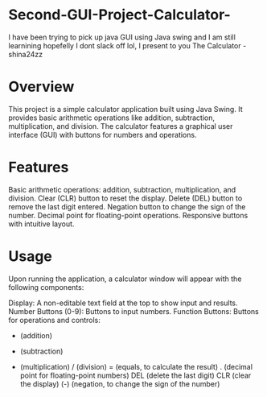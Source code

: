 # Second-GUI-Project-Calculator-
I have been trying to pick up java GUI using Java swing and I am still learnining hopefelly I dont slack off lol,
I present to you The Calculator - shina24zz


# Overview

This project is a simple calculator application built using Java Swing. It provides basic arithmetic operations like addition, subtraction, multiplication, and division. The calculator features a graphical user interface (GUI) with buttons for numbers and operations.

# Features
Basic arithmetic operations: addition, subtraction, multiplication, and division.
Clear (CLR) button to reset the display.
Delete (DEL) button to remove the last digit entered.
Negation button to change the sign of the number.
Decimal point for floating-point operations.
Responsive buttons with intuitive layout.


# Usage
Upon running the application, a calculator window will appear with the following components:

Display: A non-editable text field at the top to show input and results.
Number Buttons (0-9): Buttons to input numbers.
Function Buttons: Buttons for operations and controls:
+ (addition)
- (subtraction)
* (multiplication)
/ (division)
= (equals, to calculate the result)
. (decimal point for floating-point numbers)
DEL (delete the last digit)
CLR (clear the display)
(-) (negation, to change the sign of the number)


